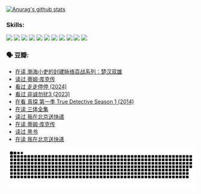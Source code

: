 
[![Anurag's github stats](https://github-readme-stats.vercel.app/api?username=w940853815)](https://github.com/anuraghazra/github-readme-stats)

### Skills:

<code><img height="32" src="https://cdn.jsdelivr.net/npm/simple-icons@v5/icons/python.svg"></code>
<code><img height="32" src="https://cdn.jsdelivr.net/npm/simple-icons@v5/icons/javascript.svg"></code>
<code><img height="32" src="https://cdn.jsdelivr.net/npm/simple-icons@v5/icons/django.svg"></code>
<code><img height="32" src="https://cdn.jsdelivr.net/npm/simple-icons@v5/icons/flask.svg"></code>
<code><img height="32" src="https://cdn.jsdelivr.net/npm/simple-icons@v5/icons/vuetify.svg"></code>
<code><img height="32" src="https://cdn.jsdelivr.net/npm/simple-icons@v5/icons/git.svg"></code>
<code><img height="32" src="https://cdn.jsdelivr.net/npm/simple-icons@v5/icons/docker.svg"></code>
<code><img height="32" src="https://cdn.jsdelivr.net/npm/simple-icons@v5/icons/postgresql.svg"></code>
<code><img height="32" src="https://cdn.jsdelivr.net/npm/simple-icons@v5/icons/elasticsearch.svg"></code>
<code><img height="32" src="https://cdn.jsdelivr.net/npm/simple-icons@v5/icons/macos.svg"></code>
<code><img height="32" src="https://cdn.jsdelivr.net/npm/simple-icons@v5/icons/linux.svg"></code>

### 🗣 豆瓣:

<!-- DOUBAN-ACTIVITIES:START -->
- [在读 渤海小吏的封建脉络百战系列：楚汉双雄](https://www.douban.com/people/136069238/status/4700950146/?_i=25747196)
- [读过 蒂姆·库克传](https://www.douban.com/people/136069238/status/4700949869/?_i=25747196)
- [看过 走走停停‎ (2024)](https://www.douban.com/people/136069238/status/4684430230/?_i=25747196)
- [看过 非诚勿扰3‎ (2023)](https://www.douban.com/people/136069238/status/4676324100/?_i=25747196)
- [在看 真探 第一季 True Detective Season 1‎ (2014)](https://www.douban.com/people/136069238/status/4673382852/?_i=25747196)
- [在读 三体全集](https://www.douban.com/people/136069238/status/4672842521/?_i=25747196)
- [读过 我在北京送快递](https://www.douban.com/people/136069238/status/4672842036/?_i=25747196)
- [在读 蒂姆·库克传](https://www.douban.com/people/136069238/status/4663517053/?_i=25747196)
- [读过 黑书](https://www.douban.com/people/136069238/status/4663516022/?_i=25747196)
- [在读 我在北京送快递](https://www.douban.com/people/136069238/status/4658098365/?_i=25747196)
<!-- DOUBAN-ACTIVITIES:END -->


![Snake animation](https://raw.githubusercontent.com/w940853815/w940853815/output/github-contribution-grid-snake.svg)

<!--
**w940853815/w940853815** is a ✨ _special_ ✨ repository because its `README.md` (this file) appears on your GitHub profile.

Here are some ideas to get you started:

- 🔭 I’m currently working on ...
- 🌱 I’m currently learning ...
- 👯 I’m looking to collaborate on ...
- 🤔 I’m looking for help with ...
- 💬 Ask me about ...
- 📫 How to reach me: ...
- 😄 Pronouns: ...
- ⚡ Fun fact: ...
-->
